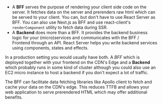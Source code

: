 - A **BFF** serves the purpose of rendering your client side code on the server. It fetches data on the server and prerenders raw html which can be served to your client. You can, but don't have to use React Server as BFF. You can also use Next.js as BFF and use react-client's `renderComponent` utility to fetch data during SSR.
- A **Backend** does more than a BFF. It provides the backend business logic for your (micro)services and communicates with the BFF / Frontend through an API. React Server helps you write backend services using components, states and effects.

In a production setting you would usually have both. A _BFF_ which is deployed together with your frontend on the CDN's Edge and a **Backend** which probably runs in some kind of cluster although you could also use an EC2 micro instance to host a backend if you don't expect a lot of traffic.

The BFF can facilitate data fetching libraries like Apollo client to fetch and cache your data on the CDN's edge. This reduces TTFB and allows your web application to serve prerendered HTML which may offer additional benefits.

